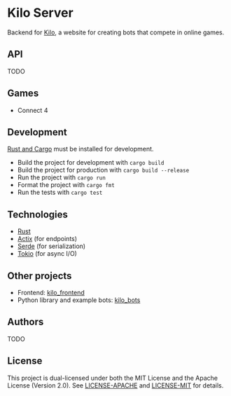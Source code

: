 # Kilo Server

Backend for [Kilo](https://kilo-games.netlify.app/), a website for creating bots that compete in online games.

## API

<!--
The API is specified with OpenAPI 3.0 in [static/openapi.yaml](./static/openapi.yaml).

API documentation can be found at [kilo-games.netlify.app/docs](https://kilo-games.netlify.app/docs).

-->

TODO

## Games

- Connect 4

## Development

[Rust and Cargo](https://www.rust-lang.org/) must be installed for development.

- Build the project for development with `cargo build`
- Build the project for production with `cargo build --release`
- Run the project with `cargo run`
- Format the project with `cargo fmt`
- Run the tests with `cargo test`

## Technologies

- [Rust](https://www.rust-lang.org/)
- [Actix](https://actix.rs/) (for endpoints)
- [Serde](https://serde.rs/) (for serialization)
- [Tokio](https://tokio.rs/) (for async I/O)
<!-- - [OpenAPI 3.0](https://spec.openapis.org/oas/v3.0.1) for API specification -->

## Other projects

- Frontend: [kilo_frontend](https://github.com/TeamKilo/kilo_frontend)
- Python library and example bots: [kilo_bots](https://github.com/TeamKilo/kilo_bots)

## Authors

TODO

## License

This project is dual-licensed under both the MIT License and the Apache License (Version 2.0). See [LICENSE-APACHE](./LICENSE-APACHE) and [LICENSE-MIT](./LICENSE-MIT) for details.